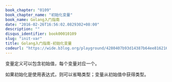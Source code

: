 ```yaml
---
book_chapter: "0109"
book_chapter_name: "初始化变量"
book_name: Golang入门指南
date: "2016-02-26T16:56:02.0829302+08:00"
description: ""
disqus_identifier: book00010109
slug: "init-var"
title: Golang入门指南-初始化变量
codeurl: "https://wide.b3log.org/playground/4280407b93d14387b64ee81621651b8f.go"
---
```


变量定义可以包含初始值，每个变量对应一个。

如果初始化是使用表达式，则可以省略类型；变量从初始值中获得类型。

<!-- ```go
package main

import "fmt"

var i, j int = 1, 2

func main() {
	var c, python, java = true, false, "no!"
	fmt.Println(i, j, c, python, java)
}

``` -->

